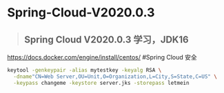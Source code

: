 # Spring-Cloud-V2020.0.3
> ## Spring Cloud V2020.0.3 学习，JDK16

https://docs.docker.com/engine/install/centos/
#Spring Cloud 安全

```sh
keytool -genkeypair -alias mytestkey -keyalg RSA \
  -dname"CN=Web Server,OU=Unit,O=Organization,L=City,S=State,C=US" \
  -keypass changeme -keystore server.jks -storepass letmein
```

